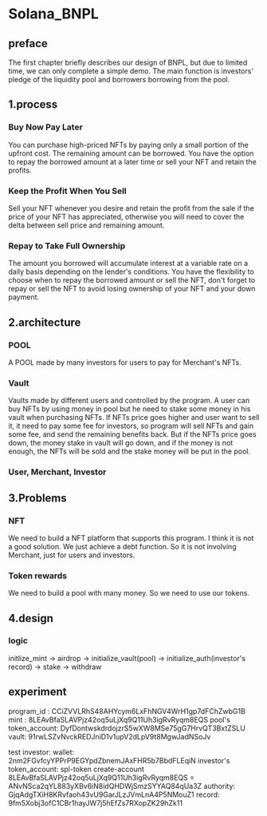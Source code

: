 # Solana_BNPL

##   preface
The first chapter briefly describes our design of BNPL, but due to limited time, we can only complete a simple demo. The main function is investors' pledge of the liquidity pool and borrowers borrowing from the pool.

##   1.process

### Buy Now Pay Later
You can purchase high-priced NFTs by paying only a small portion of the upfront cost. The remaining amount can be borrowed. You have the option to repay the borrowed amount at a later time or sell your NFT and retain the profits.

### Keep the Profit When You Sell
Sell your NFT whenever you desire and retain the profit from the sale if the price of your NFT has appreciated, otherwise you will need to cover the delta between sell price and remaining amount.

### Repay to Take Full Ownership
The amount you borrowed will accumulate interest at a variable rate on a daily basis depending on the lender's conditions. You have the flexibility to choose when to repay the borrowed amount or sell the NFT, don't forget to repay or sell the NFT to avoid losing ownership of your NFT and your down payment.

##   2.architecture

### POOL
A POOL made by many investors for users to pay for Merchant's NFTs.

### Vault
Vaults made by different users and controlled by the program. A user can buy NFTs by using money in pool but he need to stake some money in his vault when purchasing NFTs. If NFTs price goes higher and user want to sell it, it need to pay some fee for investors, so program will sell NFTs and gain some fee, and send the remaining benefits back. But if the NFTs price goes down, the money stake in vault will go down, and if the money is not enough, the NFTs will be sold and the stake money will be put in the pool.

### User, Merchant, Investor

##   3.Problems

### NFT
We need to build a NFT platform that supports this program. I think it is not a good solution. We just achieve a debt function. So it is not involving Merchant, just for users and investors.

### Token rewards
We need to build a pool with many money. So we need to use our tokens.

##   4.design

### logic
initlize_mint -> airdrop -> initialize_vault(pool) -> initialize_auth(investor's record) -> stake -> withdraw

## experiment
program_id : CCiZVVLRhS48AHYcym6LxFhNGV4WrH1gp7dFChZwbG1B
mint : 8LEAvBfaSLAVPjz42oq5uLjXq9Q11Uh3igRvRyqm8EQS
pool's token_account: DyfDontwskdrdojzrS5wXW8MSe75gG7HrvQT3BxtZSLU
vault: 91rwLSZvNvckREDJniD1v1upV2dLpV9t8MgwJadNSoJv

test investor:
wallet: 2nm2FGvfcyYPPrP9EGYpdZbnemJAxFHR5b7BbdFLEqiN
investor's token_account: spl-token create-account 8LEAvBfaSLAVPjz42oq5uLjXq9Q11Uh3igRvRyqm8EQS
                       = ANvNSca2qYL883yXBv6iN8idQHDWjSmzSYYAQ84qUa3Z
authority: GjqAdgTXiH8KRvfaoh43vU9GarJLzJVmLnA4P5NMouZ1
record: 9fm5Xobj3ofC1CBr1hayJW7j5hEfZs7RXopZK29hZk11

